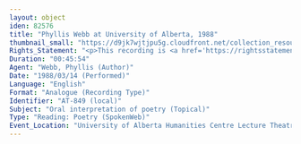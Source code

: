 ```yaml
---
layout: object
iden: 82576
title: "Phyllis Webb at University of Alberta, 1988"
thumbnail_small: "https://d9jk7wjtjpu5g.cloudfront.net/collection_resource_files/thumbnails/000/170/880/small/SW075_01.jpeg?1668812618"
Rights_Statement: "<p>This recording is <a href='https://rightsstatements.org/page/InC/1.0/?language=en'>In Copyright</a> and is made available for non-commercial research and educational purposes, with permission from the rights holder(s). The University of Alberta wishes to hear from any copyright owner, or their representative, who believes that this recording has been used without authorization. Please contact <a href='mailto:erahelp@ualberta.ca'>erahelp@ualberta.ca</a>. You may display/perform this material for non-commercial research or teaching purposes. For all other reproduction, performance or distribution uses, please contact the copyright holders</p>"
Duration: "00:45:54"
Agent: "Webb, Phyllis (Author)"
Date: "1988/03/14 (Performed)"
Language: "English"
Format: "Analogue (Recording Type)"
Identifier: "AT-849 (local)"
Subject: "Oral interpretation of poetry (Topical)"
Type: "Reading: Poetry (SpokenWeb)"
Event_Location: "University of Alberta Humanities Centre Lecture Theatre 3"
---
```


